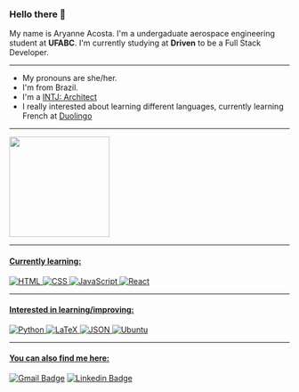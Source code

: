 ### Hello there 👋

My name is Aryanne Acosta. I'm a undergaduate aerospace engineering student at **UFABC**. I'm currently studying at **Driven** to be a Full Stack Developer.

---
- My pronouns are she/her.
- I'm from Brazil.
- I'm a [INTJ: Architect](https://www.16personalities.com/profiles/c165002a68ef8)
- I really interested about learning different languages, currently learning French at [Duolingo](https://www.duolingo.com/profile/AryanneAco)

---
<div>
  <a href="https://www.linkedin.com/in/aryanneacosta/" target="_blank">
  <img height="180em" src ="https://github-readme-stats.vercel.app/api/top-langs/?username=aryanneacosta&layout=compact&theme=gotham"/>
</div>

---
<h4>Currently learning:</h4>

![HTML](https://img.shields.io/badge/HTML5-E34F26?style=for-the-badge&logo=html5&logoColor=white) 
![CSS](https://img.shields.io/badge/CSS3-1572B6?style=for-the-badge&logo=css3&logoColor=white)
![JavaScript](https://img.shields.io/badge/JavaScript-323330?style=for-the-badge&logo=javascript&logoColor=F7DF1E)
![React](https://img.shields.io/badge/React-20232A?style=for-the-badge&logo=react&logoColor=61DAFB)
 
---
<h4>Interested in learning/improving:</h4>

![Python](https://img.shields.io/badge/Python-FFD43B?style=for-the-badge&logo=python&logoColor=blue)
![LaTeX](https://img.shields.io/badge/LaTeX-47A141?style=for-the-badge&logo=LaTeX&logoColor=white)
![JSON](https://img.shields.io/badge/json-5E5C5C?style=for-the-badge&logo=json&logoColor=white)
![Ubuntu]([https://img.shields.io/badge/Linux-FCC624?style=for-the-badge&logo=linux&logoColor=black](https://img.shields.io/badge/Ubuntu-E95420?style=for-the-badge&logo=ubuntu&logoColor=white))

---
 <h4>You can also find me here:</h4>

[![Gmail Badge](https://img.shields.io/badge/Gmail-D14836?style=for-the-badge&logo=gmail&logoColor=white)](mailto:aryanneacosta@gmail.com)
[![Linkedin Badge](https://img.shields.io/badge/LinkedIn-0077B5?style=for-the-badge&logo=linkedin&logoColor=white)](https://www.linkedin.com/in/aryanne-acosta/)
